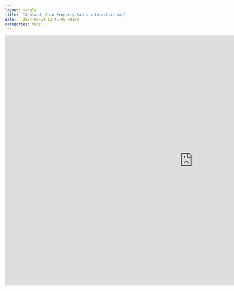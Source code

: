 ```yaml
---
layout: single
title:  "Ashland, Ohio Property Sales interactive map"
date:   2024-08-14 12:45:00 +0100
categories: maps
---
```


 <iframe src="https://sr-mapping.github.io/ashland-oh-property-sales/" width="1200" height="800" frameborder="0" scrolling="yes"></iframe>